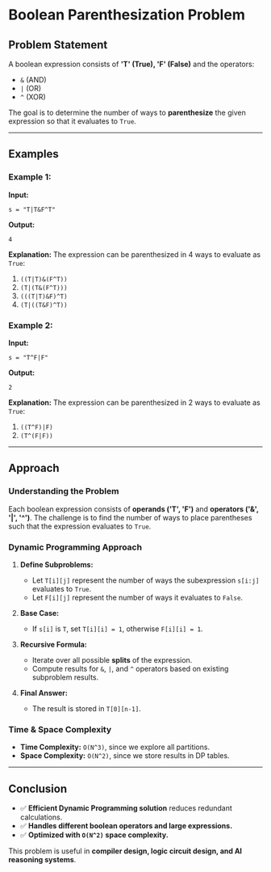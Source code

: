 # Boolean Parenthesization Problem

## Problem Statement
A boolean expression consists of **'T' (True), 'F' (False)** and the operators:
- `&` (AND)
- `|` (OR)
- `^` (XOR)

The goal is to determine the number of ways to **parenthesize** the given expression so that it evaluates to `True`.

---

## Examples

### Example 1:
**Input:**
```
s = "T|T&F^T"
```
**Output:**
```
4
```
**Explanation:**
The expression can be parenthesized in 4 ways to evaluate as `True`:
1. `((T|T)&(F^T))`
2. `(T|(T&(F^T)))`
3. `(((T|T)&F)^T)`
4. `(T|((T&F)^T))`

### Example 2:
**Input:**
```
s = "T^F|F"
```
**Output:**
```
2
```
**Explanation:**
The expression can be parenthesized in 2 ways to evaluate as `True`:
1. `((T^F)|F)`
2. `(T^(F|F))`

---

## Approach
### **Understanding the Problem**
Each boolean expression consists of **operands ('T', 'F')** and **operators ('&', '|', '^')**. The challenge is to find the number of ways to place parentheses such that the expression evaluates to `True`.

### **Dynamic Programming Approach**
1. **Define Subproblems:**
   - Let `T[i][j]` represent the number of ways the subexpression `s[i:j]` evaluates to `True`.
   - Let `F[i][j]` represent the number of ways it evaluates to `False`.

2. **Base Case:**
   - If `s[i]` is `T`, set `T[i][i] = 1`, otherwise `F[i][i] = 1`.

3. **Recursive Formula:**
   - Iterate over all possible **splits** of the expression.
   - Compute results for `&`, `|`, and `^` operators based on existing subproblem results.
   
4. **Final Answer:**
   - The result is stored in `T[0][n-1]`.

### **Time & Space Complexity**
- **Time Complexity:** `O(N^3)`, since we explore all partitions.
- **Space Complexity:** `O(N^2)`, since we store results in DP tables.

---

## Conclusion
- ✅ **Efficient Dynamic Programming solution** reduces redundant calculations.
- ✅ **Handles different boolean operators and large expressions.**
- ✅ **Optimized with `O(N^2)` space complexity.**

This problem is useful in **compiler design, logic circuit design, and AI reasoning systems**.

